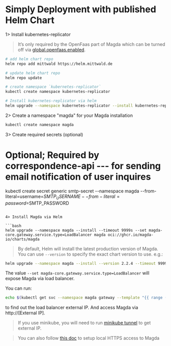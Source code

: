 # Simply Deployment with published Helm Chart

1> Install kubernetes-replicator

> It’s only required by the OpenFaas part of Magda which can be turned off via [global.openfaas.enabled](https://github.com/magda-io/magda/tree/master/deploy/helm/magda).

```bash
# add helm chart repo
helm repo add mittwald https://helm.mittwald.de

# update helm chart repo
helm repo update

# create namespace `kubernetes-replicator`
kubectl create namespace kubernetes-replicator

# Install kubernetes-replicator via helm
helm upgrade --namespace kubernetes-replicator --install kubernetes-replicator mittwald/kubernetes-replicator
```

2> Create a namespace "magda" for your Magda installation

```bash
kubectl create namespace magda
```

3> Create required secrets (optional)

# Optional; Required by correspondence-api --- for sending email notification of user inquires
kubectl create secret generic smtp-secret --namespace magda --from-literal=username=$SMTP_USERNAME --from-literal=password=$SMTP_PASSWORD
```

4> Install Magda via Helm

```bash
helm upgrade --namespace magda --install --timeout 9999s --set magda-core.gateway.service.type=LoadBalancer magda oci://ghcr.io/magda-io/charts/magda
```

> By default, Helm will install the latest production version of Magda. You can use `--version` to specify the exact chart version to use. e.g.:

```bash
helm upgrade --namespace magda --install --version 2.2.4 --timeout 9999s --set magda-core.gateway.service.type=LoadBalancer magda oci://ghcr.io/magda-io/charts/magda
```

The value `--set magda-core.gateway.service.type=LoadBalancer` will expose Magda via load balancer.

You can run:

```bash
echo $(kubectl get svc --namespace magda gateway --template "{{ range (index .status.loadBalancer.ingress 0) }}{{ . }}{{ end }}")
```

to find out the load balancer external IP. And access Magda via http://[External IP].

> If you use minikube, you will need to run [minikube tunnel](https://minikube.sigs.k8s.io/docs/handbook/accessing/#loadbalancer-access) to get external IP.

> You can also follow [this doc](https://github.com/magda-io/magda/blob/master/docs/docs/how-to-setup-https-to-local-cluster.md) to setup local HTTPS access to Magda
